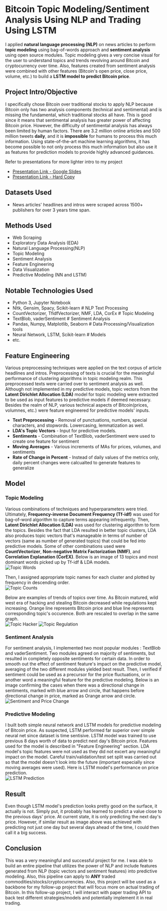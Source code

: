 # Bitcoin Topic Modeling/Sentiment Analysis Using NLP and Trading Using LSTM
I applied **natural language processing (NLP)** on news articles to perform **topic modeling** using bag-of-words approach and **sentiment analysis** using open source modules. Topic modeling gives a very concise visual for the user to understand topics and trends revolving around Bitcoin and cryptocurrency over time. Also, features created from sentiment analysis were combined with other features (Bitcoin's open price, close price, volume, etc.) to build a **LSTM model to predict Bitcoin price**.

## Project Intro/Objective
I specifically chose Bitcoin over traditional stocks to apply NLP because Bitcoin only has two analysis components (technical and sentimental) and is missing the fundamental, which traditional stocks all have. This is good since it means that sentimental analysis has greater power of affecting Bitcoin price. However, the difficulty of sentimental analysis has always been limited by human factors. There are 3.2 million online articles and 500 million tweets **daily**, and it is **impossible** for humans to process this much information. Using state-of-the-art machine learning algorithms, it has become possible to not only process this much information but also use it as features for prediction models to provide highly advanced guidances.

Refer to presentations for more lighter intro to my project  
* [Presentation Link - Google Slides](https://docs.google.com/presentation/d/1v__ZPV--fQRT2HkwEQG_ULtZ8vP9zDoMuestRkisUOg/edit?usp=sharing)  
* [Presentation Link - Hard Copy](https://github.com/silvernine209/bitcoin_trader/raw/master/presentation.pptx)

## Datasets Used
* News articles' headlines and intros were scraped across 1500+ publishers for over 3 years time span.

## Methods Used
* Web Scraping
* Exploratory Data Analysis (EDA)
* Natural Language Processing(NLP)
* Topic Modeling
* Sentiment Analysis
* Feature Engineering
* Data Visualization
* Predictive Modeling (NN and LSTM)

## Notable Technologies Used
* Python 3, Jupyter Notebook
* Nltk, Gensim, Spacy, Scikit-learn # NLP Text Processing
* CountVectorizer, TfidfVectorizer, NMF, LDA, CorEx # Topic Modeling
* TextBlob, vaderSentiment # Sentiment Analysis
* Pandas, Numpy, Matplotlib, Seaborn # Data Processing/Visualization tools
* Neural Network, LSTM, Scikit-learn # Models
* etc. 

## Feature Engineering
Various preprocessing techniques were applied on the text corpus of article headlines and intros. Preprocessing of texts is crucial for the meaningful performance of clustering algorithms in topic modeling realm. This preprocessed texts were carried over to sentiment analysis as well. Although not implemented in my predictive models, topic vectors from the **Latent Dirichlet Allocation (LDA)** model for topic modeling were extracted to be used as input features to predictive models if deemed necessary. Besides the realm of NLP, various technical aspects of Bitcoin(prices, volumnes, etc.) were feature engineered for predictive models' inputs.

* **Text Preprocessing** - Removal of punctuations, numbers, special characters, and stopwords. Lowercasing, lemmatization as well.
* **LDA's Topic Vectors** - Input for predictive models.
* **Sentiments** - Combination of TextBlob, vaderSentiment were used to create one feature for sentiment
* **Moving Averages** - Various increments of MAs for prices, volumes, and sentiments
* **Rate of Change in Percent** - Instead of daily values of the metrics only, daily percent changes were calcualted to generate features to generalize

## Model 
### Topic Modeling
Various combinations of techniques and hyperparameters were tried. Ultimately, **Frequency-inverse Document Frequency (Tf-idf)** was used for bag-of-word algorithm to capture terms appearing infrequently. Then, **Latent Dirichlet Allocation (LDA)** was used for clustering algorithm to form the topics. Besides the fact that LDA resulted in better topic clusters, LDA also produces topic vectors that's manageable in terms of number of vectors (same as number of generated topics) that could be fed into predictive models. Some of other combinations used were **CountVectorizer**, **Non-negative Matrix Factorization (NMF)**, and **Correlation Explanation (CorEX)**. 
Below is an image of 13 topics and most dominant words picked up by Tf-idf & LDA models.  
![Topic Words](img/topic_words.PNG)

Then, I assigned appropriate topic names for each cluster and plotted by frequency in descending order.  
![Topic Counts](img/topic_counts.PNG)

Below are examples of trends of topics over time. As Bitcoin matured, wild west era of hacking and stealing Bitcoin decreased while regulations kept increasing. Orange line represents Bitcoin price and blue line represents corresponding topic's occurence. Both are rescaled to overlap in the same graph.   
![Topic Hacker](img/topic_hacker.PNG)
![Topic Regulation](img/topic_regulation.PNG)

### Sentiment Analysis
For sentiment analysis, I implemented two most popular modules : TextBlob and vaderSentiment. Two modules agreed on majority of sentiments, but resulted in completely opposite sentiments for certain data. In order to smooth out the effect of sentiment feature's impact on the predictive model, averaging of the two different modules yielded best result. Then, I verified if sentiment could be used as a precursor for the price fluctuations, or in another word a meaningful feature for the predictive modeling. Below is an image confirming the cases when there was a directional change in sentiments, marked with blue arrow and circle, that happens before directional change in price, marked as Orange arrow and circle.  
![Sentiment and Price Change](img/sentiment_change.PNG)

### Predictive Modeling
I built both simple neural network and LSTM models for predictive modeling of Bitcoin price. As suspected, LSTM performed far superior over simple neural net since dataset is time sentisive. LSTM model was trained to use previous 8 days worth of data to predict next day's Bitcoin price. Features used for the model is described in "Feature Engineering" section. LDA model's topic features were not used as they did not excert any meaningful impact on the model. Careful train/validation/test set split was carried out so that the model doesn't look into the future (important especially since moving averages were used). Here is LSTM model's performance on price prediction.  
![LSTM Prediction](img/lstm_prediction.png)


## Result 
Even though LSTM model's prediction looks pretty good on the surface, it actually is not. Simply put, it probably has learned to predict a value close to the previous days' price. At current state, it is only predicting the next day's price. However, if similar result as image above was achieved with predicting not just one day but several days ahead of the time, I could then call it a big success. 

## Conclusion
This was a very meaningful and successful project for me. I was able to build an entire pipeline that utilizes the power of NLP and include features generated from NLP (topic vectors and sentiment features) into predictive modeling. Also, this pipeline can apply to **ANY** traded commodities/stocks/cryptocurrencies. Also, this project will be used as a backbone for my follow-up project that will focus more on actual trading of Bitcoin. In this follow-up project, I will interact with paper trading API to back test different strategies/models and potentially implement it in real trading. 
